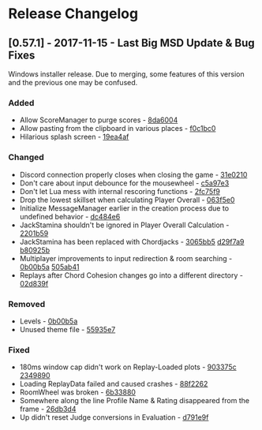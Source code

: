 # Release Changelog


## [0.57.1] - 2017-11-15 - Last Big MSD Update & Bug Fixes

Windows installer release. Due to merging, some features of this version and the previous one may be confused.

### Added
- Allow ScoreManager to purge scores - [8da6004](../../../commit/8da60041ea588dcda204bf65877c9c2d47a0242a)
- Allow pasting from the clipboard in various places - [f0c1bc0](../../../commit/f0c1bc0474bd035a25dfa753b8d8d444d9651725)
- Hilarious splash screen - [19ea4af](../../../commit/19ea4af11c54b0498947b568e95132c1a435a35d)
### Changed
- Discord connection properly closes when closing the game - [31e0210](../../../commit/31e0210af83f913d841304219032d2d9ec4c70cf)
- Don't care about input debounce for the mousewheel - [c5a97e3](../../../commit/c5a97e3d2c209c0bbd12fd52e302992af669031d)
- Don't let Lua mess with internal rescoring functions - [2fc75f9](../../../commit/2fc75f90f990e66e162ae6d6c772ca2c4d913866)
- Drop the lowest skillset when calculating Player Overall - [063f5e0](../../../commit/063f5e0224fa4d97bb8d9027ccda6230fe3a6ce8)
- Initialize MessageManager earlier in the creation process due to undefined behavior - [dc484e6](../../../commit/dc484e68bc792821b00c913a0a427e63522f21c6)
- JackStamina shouldn't be ignored in Player Overall Calculation - [2201b59](../../../commit/2201b5928f6f2b81288c9f42200efbb72deef6f4)
- JackStamina has been replaced with Chordjacks - [3065bb5](../../../commit/3065bb579eaa189f3b403d80734dfb94eb59711c) [d29f7a9](../../../commit/d29f7a93563735cad9cbb363a5ceb7cfb3e8b840) [b80925b](../../../commit/b80925b06070eb894abbcf4131fe59b8c6b39148)
- Multiplayer improvements to input redirection & room searching - [0b00b5a](../../../commit/0b00b5a64bd8813a895182830708a1bba24bcdd7) [505ab41](../../../commit/505ab4121293d0266886178b2ad36f286096c63e)
- Replays after Chord Cohesion changes go into a different directory - [02d839f](../../../commit/02d839f1acbac4f15bdd3cc21786eacde47b88ad)
### Removed
- Levels - [0b00b5a](../../../commit/0b00b5a64bd8813a895182830708a1bba24bcdd7)
- Unused theme file - [55935e7](../../../commit/55935e7c057290c4f50f857758e07a771ca8c5b6)
### Fixed
- 180ms window cap didn't work on Replay-Loaded plots - [903375c](../../../commit/903375c33e3bf714de01c730515551adebf381d9) [2349890](../../../commit/234989037e2b81bd168f6009d4196612bc6228b3)
- Loading ReplayData failed and caused crashes - [88f2262](../../../commit/88f2262b7bcd33069618bdf9d46091b67540d890)
- RoomWheel was broken - [6b33880](../../../commit/6b33880c28cfdbc820cd646964e03ab6e4347cfc)
- Somewhere along the line Profile Name & Rating disappeared from the frame - [26db3d4](../../../commit/26db3d41472b2328d76b0272aa7dc84d5013d6c0)
- Up didn't reset Judge conversions in Evaluation - [d791e9f](../../../commit/d791e9fbc98738123a9ca9e21421f95804271dc2)
